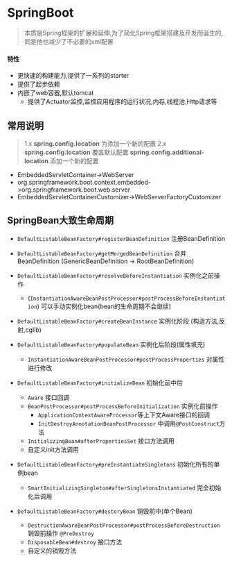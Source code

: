 # SpringBoot

> 本质是Spring框架的扩展和延伸,为了简化Spring框架搭建及开发而诞生的,同是他也减少了不必要的xml配置

#### 特性

* 更快速的构建能力,提供了一系列的starter
* 提供了起步依赖
* 内嵌了web容器,默认tomcat
  * 提供了Actuator监控,监控应用程序的运行状况,内存,线程池,Http请求等

## 常用说明

> 1.x **spring.config.location** 为添加一个新的配置
> 2.x **spring.config.location** 覆盖默认配置 **spring.config.additional-location** 添加一个新的配置

* EmbeddedServletContainer->WebServer
* org.springframework.boot.context.embedded->org.springframework.boot.web.server
* EmbeddedServletContainerCustomizer->WebServerFactoryCustomizer



## SpringBean大致生命周期

* `DefaultListableBeanFactory#registerBeanDefinition` 注册BeanDefinition

* `DefaultListableBeanFactory#getMergedBeanDefinition` 合并BeanDefinition (GenericBeanDefinition -> RootBeanDefinition)

* `DefaultListableBeanFactory#resolveBeforeInstantiation` 实例化之前操作 

  * (`InstantiationAwareBeanPostProcessor#postProcessBeforeInstantiation`) 可以手动实例化bean(bean的生命周期不会继续)

* `DefaultListableBeanFactory#createBeanInstance` 实例化阶段 (构造方法,反射,cglib)

* `DefaultListableBeanFactory#populateBean` 实例化后阶段(属性填充)

  * `InstantiationAwareBeanPostProcessor#postProcessProperties` 对属性进行修改

* `DefaultListableBeanFactory#initializeBean` 初始化前中后

  * `Aware` 接口回调
  * `BeanPostProcessor#postProcessBeforeInitialization` 实例化前操作 
    * `ApplicationContextAwareProcessor`等上下文Aware接口的回调
    * `InitDestroyAnnotationBeanPostProcessor` 中调用`@PostConstruct`方法
  * `InitializingBean#afterPropertiesSet` 接口方法调用
  * 自定义init方法调用
  
* `DefaultListableBeanFactory#preInstantiateSingletons` 初始化所有的单例bean

  * `SmartInitializingSingleton#afterSingletonsInstantiated` 完全初始化后调用 

* `DefaultListableBeanFactory#destoryBean` 销毁前中(单个Bean)

  * `DestructionAwareBeanPostProcessor#postProcessBeforeDestruction` 销毁前操作 `@PreDestroy`
  * `DisposableBean#destroy` 接口方法
  * 自定义的销毁方法

  

  

  

  

  

  

  

  

  





